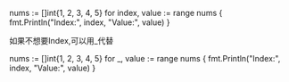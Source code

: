 nums := []int{1, 2, 3, 4, 5}
    for index, value := range nums {
        fmt.Println("Index:", index, "Value:", value)
    }

如果不想要Index,可以用_代替

nums := []int{1, 2, 3, 4, 5}
    for _, value := range nums {
        fmt.Println("Index:", index, "Value:", value)
    }